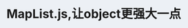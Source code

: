 # MapList.js,让object更强大一点

<style type="text/css">
		* { margin: 0px;padding: 0px; }
		html{ background: #ecf0f5; }
		#container{ padding: 30px;box-sizing: border-box; }
		#container h2{ color: #666; }
		hr{ border: none;border-top: 1px solid #ccc;margin: 20px 0; }
		.quotes{
			background: #f8f8f8;border-left: 4px solid #666;padding: 20px 20px 20px 40px;box-sizing: border-box;position: relative;
			box-shadow: 0 2px 3px rgba(0, 0, 0, 0.125);
		}
		.quotes .list-index{ position: absolute;left: 20px; }
		.quotes small{ font-size: 14px;margin-left: 20px; }
		.code{ background: #f6f6f6;padding: 20px;margin: 20px 0;display: none;  }
		  .CodeMirror { height: auto; border: 1px solid #ddd;box-shadow: 0 2px 3px rgba(0, 0, 0, 0.125);margin: 10px 0 20px; }
		  .CodeMirror-scroll { margin-left: 0px;margin-right: 0px !important;overflow: auto !important; }
		  .CodeMirror pre { padding-left: 7px; line-height: 1.25; }
		.content{ overflow: hidden; }
		.content > *{ width: calc(50% - 10px);float: left;box-shadow: 0 2px 3px rgba(0, 0, 0, 0.125);background: white;border: 1px solid #ddd;margin: 10px 0 20px; }
		.content > .json{ float: right;padding: 20px;box-sizing: border-box; }
		.content > .json .string { color: green; }
	    .content > .json .number { color: darkorange; }
	    .content > .json .boolean { color: blue; }
	    .content > .json .null { color: magenta; }
	    .content > .json .key { color: red; }

	</style>
